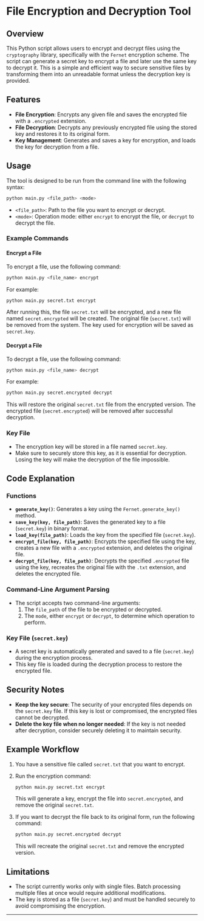 # File Encryption and Decryption Tool
## Overview

This Python script allows users to encrypt and decrypt files using the `cryptography` library, specifically with the `Fernet` encryption scheme. The script can generate a secret key to encrypt a file and later use the same key to decrypt it. This is a simple and efficient way to secure sensitive files by transforming them into an unreadable format unless the decryption key is provided.

## Features

- **File Encryption**: Encrypts any given file and saves the encrypted file with a `.encrypted` extension.
- **File Decryption**: Decrypts any previously encrypted file using the stored key and restores it to its original form.
- **Key Management**: Generates and saves a key for encryption, and loads the key for decryption from a file.

## Usage

The tool is designed to be run from the command line with the following syntax:

```bash
python main.py <file_path> <mode>
```

- `<file_path>`: Path to the file you want to encrypt or decrypt.
- `<mode>`: Operation mode: either `encrypt` to encrypt the file, or `decrypt` to decrypt the file.

### Example Commands

#### Encrypt a File
To encrypt a file, use the following command:

```bash
python main.py <file_name> encrypt
```

For example:

```bash
python main.py secret.txt encrypt
```

After running this, the file `secret.txt` will be encrypted, and a new file named `secret.encrypted` will be created. The original file (`secret.txt`) will be removed from the system. The key used for encryption will be saved as `secret.key`.

#### Decrypt a File
To decrypt a file, use the following command:

```bash
python main.py <file_name> decrypt
```

For example:

```bash
python main.py secret.encrypted decrypt
```

This will restore the original `secret.txt` file from the encrypted version. The encrypted file (`secret.encrypted`) will be removed after successful decryption.

### Key File
- The encryption key will be stored in a file named `secret.key`.
- Make sure to securely store this key, as it is essential for decryption. Losing the key will make the decryption of the file impossible.

## Code Explanation

### Functions

- **`generate_key()`**: Generates a key using the `Fernet.generate_key()` method.
- **`save_key(key, file_path)`**: Saves the generated key to a file (`secret.key`) in binary format.
- **`load_key(file_path)`**: Loads the key from the specified file (`secret.key`).
- **`encrypt_file(key, file_path)`**: Encrypts the specified file using the key, creates a new file with a `.encrypted` extension, and deletes the original file.
- **`decrypt_file(key, file_path)`**: Decrypts the specified `.encrypted` file using the key, recreates the original file with the `.txt` extension, and deletes the encrypted file.

### Command-Line Argument Parsing
- The script accepts two command-line arguments:
  1. The `file_path` of the file to be encrypted or decrypted.
  2. The `mode`, either `encrypt` or `decrypt`, to determine which operation to perform.

### Key File (`secret.key`)
- A secret key is automatically generated and saved to a file (`secret.key`) during the encryption process.
- This key file is loaded during the decryption process to restore the encrypted file.

## Security Notes

- **Keep the key secure**: The security of your encrypted files depends on the `secret.key` file. If this key is lost or compromised, the encrypted files cannot be decrypted.
- **Delete the key file when no longer needed**: If the key is not needed after decryption, consider securely deleting it to maintain security.

## Example Workflow

1. You have a sensitive file called `secret.txt` that you want to encrypt.
2. Run the encryption command:

    ```bash
    python main.py secret.txt encrypt
    ```

    This will generate a key, encrypt the file into `secret.encrypted`, and remove the original `secret.txt`.

3. If you want to decrypt the file back to its original form, run the following command:

    ```bash
    python main.py secret.encrypted decrypt
    ```

    This will recreate the original `secret.txt` and remove the encrypted version.

## Limitations

- The script currently works only with single files. Batch processing multiple files at once would require additional modifications.
- The key is stored as a file (`secret.key`) and must be handled securely to avoid compromising the encryption.

---
